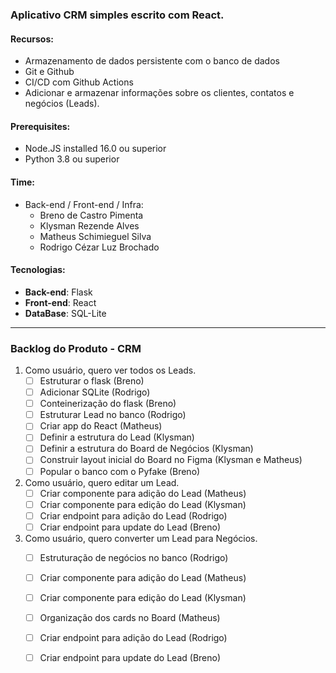 ### Aplicativo CRM simples escrito com React.

#### Recursos:
- Armazenamento de dados persistente com o banco de dados
- Git e Github
- CI/CD com Github Actions
- Adicionar e armazenar informações sobre os clientes, contatos e negócios (Leads).

#### Prerequisites:
- Node.JS installed 16.0  ou superior
- Python 3.8 ou superior

#### Time:
* Back-end / Front-end / Infra:
    * Breno de Castro Pimenta
    * Klysman Rezende Alves
    * Matheus Schimieguel Silva
    * Rodrigo Cézar Luz Brochado


#### Tecnologias:
* **Back-end**: Flask
* **Front-end**: React
* **DataBase**: SQL-Lite

---

### Backlog do Produto - CRM

1. Como usuário, quero ver todos os Leads.
   - [ ] Estruturar o flask (Breno)
   - [ ] Adicionar SQLite (Rodrigo)
   - [ ] Conteinerização do flask (Breno)
   - [ ] Estruturar Lead no banco (Rodrigo)
   - [ ] Criar app do React (Matheus)
   - [ ] Definir a estrutura do Lead (Klysman)
   - [ ] Definir a estrutura do Board de Negócios (Klysman)
   - [ ] Construir layout inicial do Board no Figma (Klysman e Matheus)
   - [ ] Popular o banco com o Pyfake (Breno)

2. Como usuário, quero editar um Lead.
   - [ ] Criar componente para adição do Lead (Matheus)
   - [ ] Criar componente para edição do Lead (Klysman)
   - [ ] Criar endpoint para adição do Lead (Rodrigo)
   - [ ] Criar endpoint para update do Lead (Breno)

3. Como usuário, quero converter um Lead para Negócios.
   - [ ] Estruturação de negócios no banco (Rodrigo)
   - [ ] Criar componente para adição do Lead (Matheus)
   - [ ] Criar componente para edição do Lead (Klysman)
   - [ ] Organização dos cards no Board (Matheus)
   - [ ] Criar endpoint para adição do Lead (Rodrigo)
   - [ ] Criar endpoint para update do Lead (Breno)

